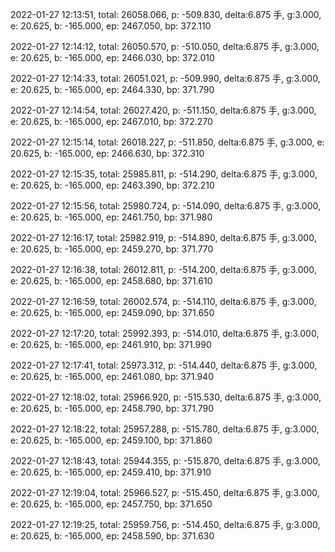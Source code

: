 2022-01-27 12:13:51, total: 26058.066, p: -509.830, delta:6.875 手, g:3.000, e: 20.625, b: -165.000, ep: 2467.050, bp: 372.110

2022-01-27 12:14:12, total: 26050.570, p: -510.050, delta:6.875 手, g:3.000, e: 20.625, b: -165.000, ep: 2466.030, bp: 372.010

2022-01-27 12:14:33, total: 26051.021, p: -509.990, delta:6.875 手, g:3.000, e: 20.625, b: -165.000, ep: 2464.330, bp: 371.790

2022-01-27 12:14:54, total: 26027.420, p: -511.150, delta:6.875 手, g:3.000, e: 20.625, b: -165.000, ep: 2467.010, bp: 372.270

2022-01-27 12:15:14, total: 26018.227, p: -511.850, delta:6.875 手, g:3.000, e: 20.625, b: -165.000, ep: 2466.630, bp: 372.310

2022-01-27 12:15:35, total: 25985.811, p: -514.290, delta:6.875 手, g:3.000, e: 20.625, b: -165.000, ep: 2463.390, bp: 372.210

2022-01-27 12:15:56, total: 25980.724, p: -514.090, delta:6.875 手, g:3.000, e: 20.625, b: -165.000, ep: 2461.750, bp: 371.980

2022-01-27 12:16:17, total: 25982.919, p: -514.890, delta:6.875 手, g:3.000, e: 20.625, b: -165.000, ep: 2459.270, bp: 371.770

2022-01-27 12:16:38, total: 26012.811, p: -514.200, delta:6.875 手, g:3.000, e: 20.625, b: -165.000, ep: 2458.680, bp: 371.610

2022-01-27 12:16:59, total: 26002.574, p: -514.110, delta:6.875 手, g:3.000, e: 20.625, b: -165.000, ep: 2459.090, bp: 371.650

2022-01-27 12:17:20, total: 25992.393, p: -514.010, delta:6.875 手, g:3.000, e: 20.625, b: -165.000, ep: 2461.910, bp: 371.990

2022-01-27 12:17:41, total: 25973.312, p: -514.440, delta:6.875 手, g:3.000, e: 20.625, b: -165.000, ep: 2461.080, bp: 371.940

2022-01-27 12:18:02, total: 25966.920, p: -515.530, delta:6.875 手, g:3.000, e: 20.625, b: -165.000, ep: 2458.790, bp: 371.790

2022-01-27 12:18:22, total: 25957.288, p: -515.780, delta:6.875 手, g:3.000, e: 20.625, b: -165.000, ep: 2459.100, bp: 371.860

2022-01-27 12:18:43, total: 25944.355, p: -515.870, delta:6.875 手, g:3.000, e: 20.625, b: -165.000, ep: 2459.410, bp: 371.910

2022-01-27 12:19:04, total: 25966.527, p: -515.450, delta:6.875 手, g:3.000, e: 20.625, b: -165.000, ep: 2457.750, bp: 371.650

2022-01-27 12:19:25, total: 25959.756, p: -514.450, delta:6.875 手, g:3.000, e: 20.625, b: -165.000, ep: 2458.590, bp: 371.630